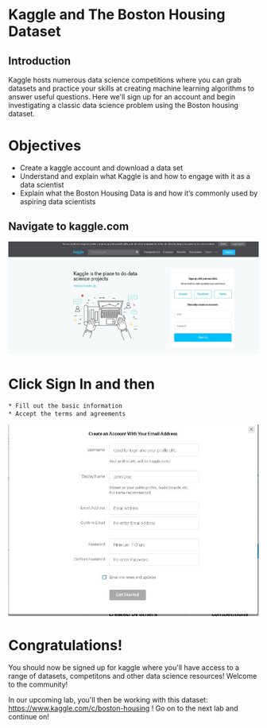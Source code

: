 
# Kaggle and The Boston Housing Dataset

## Introduction

Kaggle hosts numerous data science competitions where you can grab datasets and practice your skills at creating machine learning algorithms to answer useful questions. Here we'll sign up for an account and begin investigating a classic data science problem using the Boston housing dataset.

# Objectives

* Create a kaggle account and download a data set
* Understand and explain what Kaggle is and how to engage with it as a data scientist
* Explain what the Boston Housing Data is and how it’s commonly used by aspiring data scientists

## Navigate to kaggle.com

<img src="k1.JPG" width=600>

# Click Sign In and then 
    * Fill out the basic information
    * Accept the terms and agreements
    
<img src="K2.JPG" width=600>

# Congratulations! 

You should now be signed up for kaggle where you'll have access to a range of datasets, competitons and other data science resources! Welcome to the community!

In our upcoming lab, you'll then be working with this dataset: https://www.kaggle.com/c/boston-housing !
Go on to the next lab and continue on!
